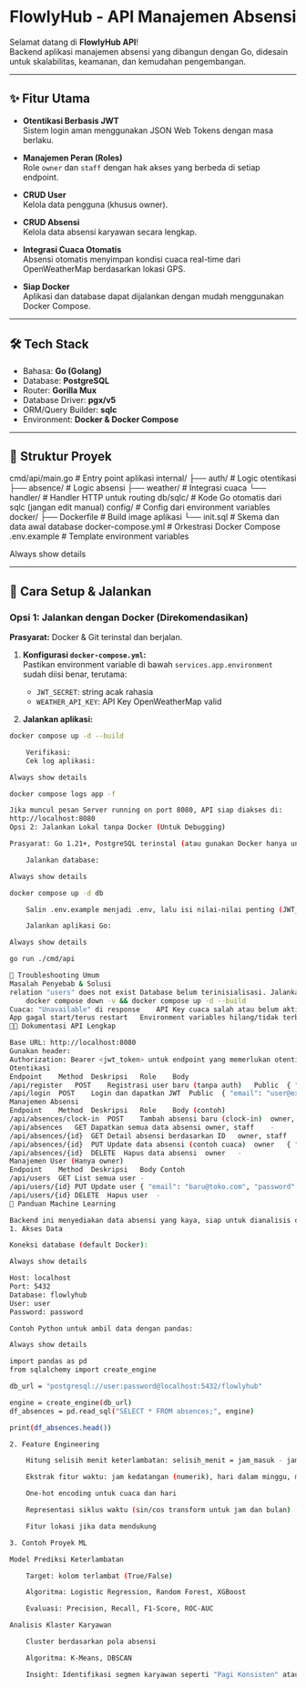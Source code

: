 # FlowlyHub - API Manajemen Absensi

Selamat datang di **FlowlyHub API**!  
Backend aplikasi manajemen absensi yang dibangun dengan Go, didesain untuk skalabilitas, keamanan, dan kemudahan pengembangan.

---

## ✨ Fitur Utama

- **Otentikasi Berbasis JWT**  
  Sistem login aman menggunakan JSON Web Tokens dengan masa berlaku.

- **Manajemen Peran (Roles)**  
  Role `owner` dan `staff` dengan hak akses yang berbeda di setiap endpoint.

- **CRUD User**  
  Kelola data pengguna (khusus owner).

- **CRUD Absensi**  
  Kelola data absensi karyawan secara lengkap.

- **Integrasi Cuaca Otomatis**  
  Absensi otomatis menyimpan kondisi cuaca real-time dari OpenWeatherMap berdasarkan lokasi GPS.

- **Siap Docker**  
  Aplikasi dan database dapat dijalankan dengan mudah menggunakan Docker Compose.

---

## 🛠️ Tech Stack

- Bahasa: **Go (Golang)**
- Database: **PostgreSQL**
- Router: **Gorilla Mux**
- Database Driver: **pgx/v5**
- ORM/Query Builder: **sqlc**
- Environment: **Docker & Docker Compose**

---

## 📂 Struktur Proyek

cmd/api/main.go # Entry point aplikasi
internal/
├── auth/ # Logic otentikasi
├── absence/ # Logic absensi
├── weather/ # Integrasi cuaca
└── handler/ # Handler HTTP untuk routing
db/sqlc/ # Kode Go otomatis dari sqlc (jangan edit manual)
config/ # Config dari environment variables
docker/
├── Dockerfile # Build image aplikasi
└── init.sql # Skema dan data awal database
docker-compose.yml # Orkestrasi Docker Compose
.env.example # Template environment variables

Always show details


---

## 🚀 Cara Setup & Jalankan

### Opsi 1: Jalankan dengan Docker (Direkomendasikan)

**Prasyarat:** Docker & Git terinstal dan berjalan.

1. **Konfigurasi `docker-compose.yml`:**  
   Pastikan environment variable di bawah `services.app.environment` sudah diisi benar, terutama:

   - `JWT_SECRET`: string acak rahasia
   - `WEATHER_API_KEY`: API Key OpenWeatherMap valid

2. **Jalankan aplikasi:**

```bash
docker compose up -d --build

    Verifikasi:
    Cek log aplikasi:

Always show details

docker compose logs app -f

Jika muncul pesan Server running on port 8080, API siap diakses di:
http://localhost:8080
Opsi 2: Jalankan Lokal tanpa Docker (Untuk Debugging)

Prasyarat: Go 1.21+, PostgreSQL terinstal (atau gunakan Docker hanya untuk DB).

    Jalankan database:

Always show details

docker compose up -d db

    Salin .env.example menjadi .env, lalu isi nilai-nilai penting (JWT_SECRET, WEATHER_API_KEY).

    Jalankan aplikasi Go:

Always show details

go run ./cmd/api

🤔 Troubleshooting Umum
Masalah	Penyebab & Solusi
relation "users" does not exist	Database belum terinisialisasi. Jalankan ulang dengan menghapus volume:
	docker compose down -v && docker compose up -d --build
Cuaca: "Unavailable" di response	API Key cuaca salah atau belum aktif. Periksa WEATHER_API_KEY, tunggu beberapa menit, restart app
App gagal start/terus restart	Environment variables hilang/tidak terbaca. Pastikan .env benar atau hapus .env saat Docker.
👨‍💻 Dokumentasi API Lengkap

Base URL: http://localhost:8080
Gunakan header:
Authorization: Bearer <jwt_token> untuk endpoint yang memerlukan otentikasi.
Otentikasi
Endpoint	Method	Deskripsi	Role	Body
/api/register	POST	Registrasi user baru (tanpa auth)	Public	{ "email": "user@example.com", "password": "secret", "name": "User", "role": "staff" }
/api/login	POST	Login dan dapatkan JWT	Public	{ "email": "user@example.com", "password": "secret" }
Manajemen Absensi
Endpoint	Method	Deskripsi	Role	Body (contoh)
/api/absences/clock-in	POST	Tambah absensi baru (clock-in)	owner, staff	{ "latitude": -8.1178, "longitude": 115.0919, "jam_jadwal": "09:00:00" }
/api/absences	GET	Dapatkan semua data absensi	owner, staff	-
/api/absences/{id}	GET	Detail absensi berdasarkan ID	owner, staff	-
/api/absences/{id}	PUT	Update data absensi (contoh cuaca)	owner	{ "cuaca": "Sunny" }
/api/absences/{id}	DELETE	Hapus data absensi	owner	-
Manajemen User (Hanya owner)
Endpoint	Method	Deskripsi	Body Contoh
/api/users	GET	List semua user	-
/api/users/{id}	PUT	Update user	{ "email": "baru@toko.com", "password": "pwdbaru", "name": "Nama Baru", "role": "staff" }
/api/users/{id}	DELETE	Hapus user	-
🧠 Panduan Machine Learning

Backend ini menyediakan data absensi yang kaya, siap untuk dianalisis dan dibangun model ML.
1. Akses Data

Koneksi database (default Docker):

Always show details

Host: localhost  
Port: 5432  
Database: flowlyhub  
User: user  
Password: password

Contoh Python untuk ambil data dengan pandas:

Always show details

import pandas as pd
from sqlalchemy import create_engine

db_url = "postgresql://user:password@localhost:5432/flowlyhub"

engine = create_engine(db_url)
df_absences = pd.read_sql("SELECT * FROM absences;", engine)

print(df_absences.head())

2. Feature Engineering

    Hitung selisih menit keterlambatan: selisih_menit = jam_masuk - jam_jadwal

    Ekstrak fitur waktu: jam kedatangan (numerik), hari dalam minggu, minggu dalam tahun, bulan

    One-hot encoding untuk cuaca dan hari

    Representasi siklus waktu (sin/cos transform untuk jam dan bulan)

    Fitur lokasi jika data mendukung

3. Contoh Proyek ML

Model Prediksi Keterlambatan

    Target: kolom terlambat (True/False)

    Algoritma: Logistic Regression, Random Forest, XGBoost

    Evaluasi: Precision, Recall, F1-Score, ROC-AUC

Analisis Klaster Karyawan

    Cluster berdasarkan pola absensi

    Algoritma: K-Means, DBSCAN

    Insight: Identifikasi segmen karyawan seperti "Pagi Konsisten" atau "Pejuang Cuaca"
